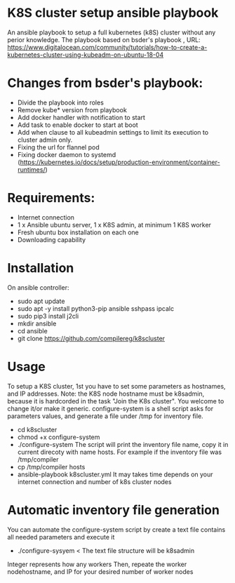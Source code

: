 # K8S cluster setup ansible playbook
An ansible playbook to setup a full kubernetes (k8S) cluster without any perior knowledge. The playbook based on  bsder's playbook , 
URL: https://www.digitalocean.com/community/tutorials/how-to-create-a-kubernetes-cluster-using-kubeadm-on-ubuntu-18-04

# Changes from bsder's playbook:
  * Divide the playbook into roles
  * Remove kube* version from playbook
  * Add docker handler with notification to start
  * Add task to enable docker to start at boot
  * Add when clause  to all kubeadmin settings to limit its execution to cluster admin only.
  * Fixing the url for flannel pod
  * Fixing docker daemon to systemd (https://kubernetes.io/docs/setup/production-environment/container-runtimes/)

# Requirements:
  * Internet connection
  * 1 x Ansible ubuntu server, 1 x K8S admin, at minimum 1 K8S worker
  * Fresh ubuntu box installation on each one
  * Downloading capability

# Installation
On ansible controller:
  * sudo apt update 
  * sudo apt -y install python3-pip ansible sshpass ipcalc 
  * sudo pip3 install j2cli
  * mkdir ansible
  * cd ansible
  * git clone https://github.com/compilereg/k8scluster

# Usage
To setup a K8S cluster, 1st you have to set some parameters as hostnames, and IP addresses. 
Note: the K8S node hostname must be k8sadmin, because it is hardcorded in the task "Join the K8s cluster". You welcome to change it/or make it generic.
configure-system is a shell script asks for parameters values, and generate a file under /tmp for inventory file. 
  * cd k8scluster
  * chmod +x configure-system
  * ./configure-system
     The script will print the inventory file name, copy it in current direcoty with name hosts. For example if the inventory file was /tmp/compiler
  * cp /tmp/compiler hosts
  * ansible-playbook k8scluster.yml
It may takes time depends on your internet connection and number of k8s cluster nodes

# Automatic inventory file generation
You can automate the configure-system script by create a text file contains all needed parameters and execute it 
 * ./configure-sysyem < <text file name>
The text file structure will be
k8sadmin
<K8s Admin IP>
Integer represents how any workers
<Worker node hostname>
<Worker node IP>
<Administrator username>
<Administrator password>
<sudo password>
<NIC name used in the clusteR>
Then, repeate the worker nodehostname, and IP for your desired number of worker nodes
